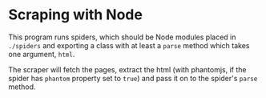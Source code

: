 # Scraping with Node

This program runs spiders, which should be Node modules placed in `./spiders`
and exporting a class with at least a `parse` method which takes one argument,
`html`.

The scraper will fetch the pages, extract the html (with phantomjs, if the
spider has `phantom` property set to `true`) and pass it on to the spider's
`parse` method.
